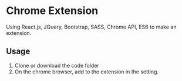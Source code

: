 # Chrome Extension
Using React.js, JQuery, Bootstrap, SASS, Chrome API, ES6 to make an extension.

## Usage
1. Clone or download the code folder
2. On the chrome browser, add to the extension in the setting.

